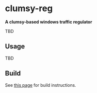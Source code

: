 # clumsy-reg

__A clumsy-based windows traffic regulator__

TBD

## Usage

TBD

## Build

See [this page](http://jagt.github.io/clumsy/download.html) for build instructions.
